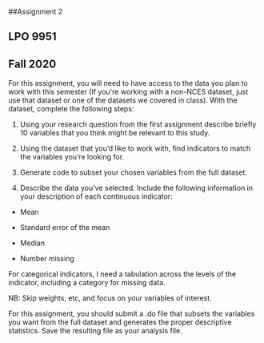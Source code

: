 ##Assignment 2

LPO 9951
---------

Fall 2020
----------

For this assignment, you will need to have access to the data you plan
to work with this semester (If you're working with a non-NCES dataset,
just use that dataset or one of the datasets we covered in
class). With the dataset, complete the following steps:

1. Using your research question from the first assignment
describe briefly 10 variables that you think might be relevant to this
study.

1. Using the dataset that you’d like to work with, find indicators to
match the variables you’re looking for.

1. Generate code to subset your chosen variables from the full dataset.

1. Describe the data you’ve selected. Include the following information in your description of each continuous indicator:

- Mean

- Standard error of the mean

- Median

- Number missing

For categorical indicators, I need a tabulation across the levels of the indicator, including a category for missing data.

NB: Skip weights, etc, and focus on your variables of interest.

For this assignment, you should submit a .do file that
subsets the variables you want from the full dataset and
generates the proper descriptive statistics. Save the resulting file
as your analysis file. 
